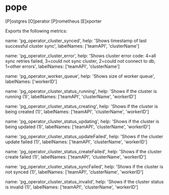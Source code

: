 # pope
[P]ostgres [O]perator [P]rometheus [E]xporter

Exports the following metrics:

name: 'pg_operator_cluster_synced',
help: 'Shows timestamp of last successful cluster sync',
labelNames: ['teamAPI', 'clusterName']

name: 'pg_operator_cluster_error',
help: 'Shows cluster error code: 4=all sync retries failed, 3=could not sync cluster, 2=could not connect to db, 1=other errors',
labelNames: ['teamAPI', 'clusterName']

name: 'pg_operator_worker_queue',
help: 'Shows size of worker queue',
labelNames: ['workerID']

name: 'pg_operator_cluster_status_running',
help: 'Shows if the cluster is running (1)',
labelNames: ['teamAPI', 'clusterName', 'workerID']

name: 'pg_operator_cluster_status_creating',
help: 'Shows if the cluster is being created (1)',
labelNames: ['teamAPI', 'clusterName', 'workerID']

name: 'pg_operator_cluster_status_updating',
help: 'Shows if the cluster is being updated (1)',
labelNames: ['teamAPI', 'clusterName', 'workerID']

name: 'pg_operator_cluster_status_updateFailed',
help: 'Shows if the cluster update failed (1)',
labelNames: ['teamAPI', 'clusterName', 'workerID']

name: 'pg_operator_cluster_status_createFailed',
help: 'Shows if the cluster create failed (1)',
labelNames: ['teamAPI', 'clusterName', 'workerID']

name: 'pg_operator_cluster_status_syncFailed',
help: 'Shows if the cluster is not synced (1)',
labelNames: ['teamAPI', 'clusterName', 'workerID']

name: 'pg_operator_cluster_status_invalid',
help: 'Shows if the cluster status is invalid (1)',
labelNames: ['teamAPI', 'clusterName', 'workerID']

